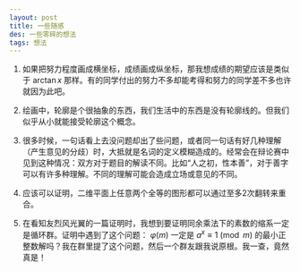 ```yaml
---
layout: post
title: 一些随感
des: 一些零碎的想法
tags: 想法
---
```


1. 如果把努力程度画成横坐标，成绩画成纵坐标，那我想成绩的期望应该是类似于 $\arctan x$  那样。有的同学付出的努力不多却能考得和努力的同学差不多也许就因为此吧。

2. 绘画中，轮廓是个很抽象的东西，我们生活中的东西是没有轮廓线的。但我们似乎从小就能接受轮廓这个概念。

3. 很多时候，一句话看上去没问题却出了些问题，或者同一句话有好几种理解（产生意见的分歧）时，大抵就是名词的定义模糊造成的。经常会在辩论赛中见到这种情况：双方对于题目的解读不同。比如“人之初，性本善”，对于善字可以有许多种理解。不同的理解可能会造成立场或意见的不同。

4. 应该可以证明，二维平面上任意两个全等的图形都可以通过至多2次翻转来重合。

5. 在看知友烈风光翼的一篇证明时，我想到要证明同余乘法下的素数的缩系一定是循环群。证明中遇到了这个问题： $\varphi(m)$ 一定是 $a^x\equiv 1 \pmod m$ 的最小正整数解吗？我在群里提了这个问题，然后一个群友跟我说原根。我一查，竟然真是！